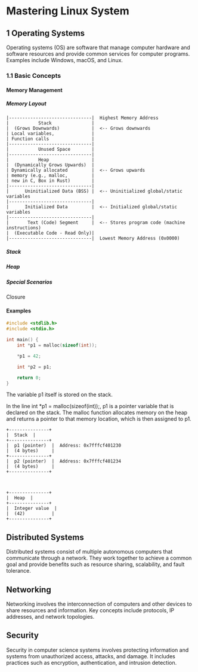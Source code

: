 # Mastering Linux System

## 1 Operating Systems
Operating systems (OS) are software that manage computer hardware and software resources and provide common services for computer programs. Examples include Windows, macOS, and Linux.

### 1.1 Basic Concepts
#### Memory Management
##### Memory Layout
```shell
|-------------------------------|  Highest Memory Address
|           Stack               |  
|  (Grows Downwards)            |  <-- Grows downwards
| Local variables,              |
| Function calls                |
|-------------------------------|  
|           Unused Space        | 
|-------------------------------|
|           Heap                |
|  (Dynamically Grows Upwards)  |
| Dynamically allocated         |  <-- Grows upwards 
| memory (e.g., malloc,         |
| new in C, Box in Rust)        |
|-------------------------------|  
|      Uninitialized Data (BSS) |  <-- Uninitialized global/static variables
|-------------------------------|
|      Initialized Data         |  <-- Initialized global/static variables
|-------------------------------|
|       Text (Code) Segment     |  <-- Stores program code (machine instructions)
|  (Executable Code - Read Only)|
|-------------------------------|  Lowest Memory Address (0x0000)

```
##### Stack 

##### Heap

##### Special Scenarios
Closure

#### Examples

```c
#include <stdlib.h>
#include <stdio.h>

int main() {
    int *p1 = malloc(sizeof(int));

    *p1 = 42;

    int *p2 = p1;

    return 0;
}
```

The variable p1 itself is stored on the stack.

In the line int *p1 = malloc(sizeof(int));, p1 is a pointer variable that is declared on the stack. The malloc function allocates memory on the heap and returns a pointer to that memory location, which is then assigned to p1.

```shell
+---------------+
|  Stack  |
+---------------+
|  p1 (pointer)  |  Address: 0x7fffcf401230
|  (4 bytes)     |
+---------------+
|  p2 (pointer)  |  Address: 0x7fffcf401234
|  (4 bytes)     |
+---------------+



+---------------+
|  Heap  |
+---------------+
|  Integer value  |
|  (42)          |
+---------------+
```


## Distributed Systems
Distributed systems consist of multiple autonomous computers that communicate through a network. They work together to achieve a common goal and provide benefits such as resource sharing, scalability, and fault tolerance.

## Networking
Networking involves the interconnection of computers and other devices to share resources and information. Key concepts include protocols, IP addresses, and network topologies.

## Security
Security in computer science systems involves protecting information and systems from unauthorized access, attacks, and damage. It includes practices such as encryption, authentication, and intrusion detection.
